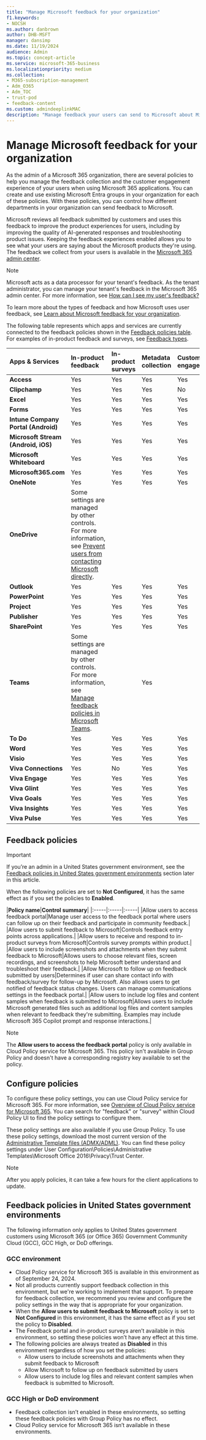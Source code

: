 ```yaml
---
title: "Manage Microsoft feedback for your organization"
f1.keywords:
- NOCSH
ms.author: danbrown
author: DHB-MSFT
manager: dansimp
ms.date: 11/19/2024
audience: Admin
ms.topic: concept-article
ms.service: microsoft-365-business
ms.localizationpriority: medium
ms.collection:
- M365-subscription-management 
- Adm_O365
- Adm_TOC
- trust-pod
- feedback-content
ms.custom: admindeeplinkMAC
description: "Manage feedback your users can send to Microsoft about Microsoft products."
---
```


# Manage Microsoft feedback for your organization

As the admin of a Microsoft 365 organization, there are several policies to help you manage the feedback collection and the customer engagement experience of your users when using Microsoft 365 applications. You can create and use existing Microsoft Entra groups in your organization for each of these policies. With these policies, you can control how different departments in your organization can send feedback to Microsoft.

Microsoft reviews all feedback submitted by customers and uses this feedback to improve the product experiences for users, including by improving the quality of AI-generated responses and troubleshooting product issues. Keeping the feedback experiences enabled allows you to see what your users are saying about the Microsoft products they're using. The feedback we collect from your users is available in the [Microsoft 365 admin center](https://go.microsoft.com/fwlink/p/?linkid=2024339).

> [!NOTE]
> Microsoft acts as a data processor for your tenant's feedback. As the tenant administrator, you can manage your tenant's feedback in the Microsoft 365 admin center. For more information, see [How can I see my user's feedback?](../misc/feedback-user-control.md#how-can-i-see-my-users-feedback)

To learn more about the types of feedback and how Microsoft uses user feedback, see [Learn about Microsoft feedback for your organization](../misc/feedback-user-control.md).

The following table represents which apps and services are currently connected to the feedback policies shown in the [Feedback policies table](#feedback-policies). For examples of in-product feedback and surveys, see [Feedback types](/microsoft-365/admin/misc/feedback-user-control#feedback-types).

|**Apps & Services**|**In-product feedback** |**In-product surveys**|**Metadata collection** |**Customer engagement** |
|:-----|:-----|:-----|:-----|:-----|
|**Access**|Yes|Yes|Yes|Yes|
|**Clipchamp**|Yes|Yes|Yes|No|
|**Excel**|Yes|Yes|Yes|Yes|
|**Forms**|Yes|Yes|Yes|Yes|
|**Intune Company Portal (Android)**|Yes|Yes|Yes|Yes|
|**Microsoft Stream (Android, iOS)**|Yes|Yes|Yes|Yes|
|**Microsoft Whiteboard**|Yes|Yes|Yes|Yes|
|**Microsoft365.com**|Yes|Yes|Yes|Yes|
|**OneNote**|Yes|Yes|Yes|Yes|
|**OneDrive**|Some settings are managed by other controls. For more information, see [Prevent users from contacting Microsoft directly](/onedrive/disable-contact-support-send-feedback).||||
|**Outlook**|Yes|Yes|Yes|Yes|
|**PowerPoint**|Yes|Yes|Yes|Yes|
|**Project**|Yes|Yes|Yes|Yes|
|**Publisher**|Yes|Yes|Yes|Yes|
|**SharePoint**|Yes|Yes|Yes|Yes|
|**Teams**|Some settings are managed by other controls. For more information, see [Manage feedback policies in Microsoft Teams](/microsoftteams/manage-feedback-policies-in-teams).||Yes||
|**To Do**|Yes|Yes|Yes|Yes|
|**Word**|Yes|Yes|Yes|Yes|
|**Visio**|Yes|Yes|Yes|Yes|
|**Viva Connections**|Yes|No|Yes|Yes|
|**Viva Engage**|Yes|Yes|Yes|Yes|
|**Viva Glint**|Yes|Yes|Yes|Yes|
|**Viva Goals**|Yes|Yes|Yes|Yes|
|**Viva Insights**|Yes|Yes|Yes|Yes|
|**Viva Pulse**|Yes|Yes|Yes|Yes|

## Feedback policies

> [!IMPORTANT]
> If you’re an admin in a United States government environment, see the [Feedback policies in United States government environments](#feedback-policies-in-united-states-government-environments) section later in this article.

When the following policies are set to **Not Configured**, it has the same effect as if you set the policies to **Enabled**.

|**Policy name**|**Control summary**|
|:-----|:-----|:-----|
|Allow users to access feedback portal|Manage user access to the feedback portal where users can follow up on their feedback and participate in community feedback.|
|Allow users to submit feedback to Microsoft|Controls feedback entry points across applications.|
|Allow users to receive and respond to in-product surveys from Microsoft|Controls survey prompts within product.|
|Allow users to include screenshots and attachments when they submit feedback to Microsoft|Allows users to choose relevant files, screen recordings, and screenshots to help Microsoft better understand and troubleshoot their feedback.|
|Allow Microsoft to follow up on feedback submitted by users|Determines if user can share contact info with feedback/survey for follow-up by Microsoft. Also allows users to get notified of feedback status changes. Users can manage communications settings in the feedback portal.|
|Allow users to include log files and content samples when feedback is submitted to Microsoft|Allows users to include Microsoft generated files such as additional log files and content samples when relevant to feedback they're submitting. Examples may include Microsoft 365 Copilot prompt and response interactions.|

> [!NOTE]
> The **Allow users to access the feedback portal** policy is only available in Cloud Policy service for Microsoft 365. This policy isn't available in Group Policy and doesn't have a corresponding registry key available to set the policy.

## Configure policies

To configure these policy settings, you can use Cloud Policy service for Microsoft 365. For more information, see [Overview of Cloud Policy service for Microsoft 365](/microsoft-365-apps/admin-center/overview-cloud-policy). You can search for "feedback" or "survey" within Cloud Policy UI to find the policy settings to configure them.

These policy settings are also available if you use Group Policy. To use these policy settings, download the most current version of the [Administrative Template files (ADMX/ADML)](https://www.microsoft.com/download/details.aspx?id=49030). You can find these policy settings under User Configuration\Policies\Administrative Templates\Microsoft Office 2016\Privacy\Trust Center.

> [!NOTE]
> After you apply policies, it can take a few hours for the client applications to update.

## Feedback policies in United States government environments

The following information only applies to United States government customers using Microsoft 365 (or Office 365) Government Community Cloud (GCC), GCC High, or DoD offerings.

### GCC environment

- Cloud Policy service for Microsoft 365 is available in this environment as of September 24, 2024.
- Not all products currently support feedback collection in this environment, but we're working to implement that support. To prepare for feedback collection, we recommend you review and configure the policy settings in the way that is appropriate for your organization.
- When the **Allow users to submit feedback to Microsoft** policy is set to **Not Configured** in this environment, it has the same effect as if you set the policy to **Disabled**.
- The Feedback portal and in-product surveys aren’t available in this environment, so setting these policies won’t have any effect at this time.
- The following policies are always treated as **Disabled** in this environment regardless of how you set the policies:
  - Allow users to include screenshots and attachments when they submit feedback to Microsoft
  - Allow Microsoft to follow up on feedback submitted by users
  - Allow users to include log files and relevant content samples when feedback is submitted to Microsoft.

### GCC High or DoD environment

- Feedback collection isn’t enabled in these environments, so setting these feedback policies with Group Policy has no effect.
- Cloud Policy service for Microsoft 365 isn’t available in these environments.